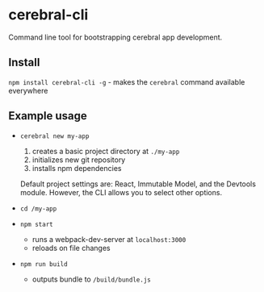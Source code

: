 # cerebral-cli
Command line tool for bootstrapping cerebral app development.

## Install
`npm install cerebral-cli -g` - makes the `cerebral` command available everywhere

## Example usage
- `cerebral new my-app`
  1. creates a basic project directory at `./my-app`
  2. initializes new git repository
  3. installs npm dependencies

    Default project settings are: React, Immutable Model, and the Devtools module. However, the CLI allows you to select other options.
- `cd /my-app`

- `npm start`
  - runs a webpack-dev-server at `localhost:3000`
  - reloads on file changes
- `npm run build`
  - outputs bundle to `/build/bundle.js`
